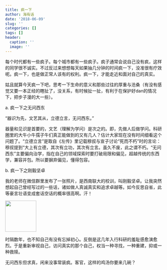 ```yaml
---
title: 疯一下
author: 海有话
date: '2018-06-09'
slug: ''
categories: []
tags: []
header:
  caption: ''
  image: ''
---
```

每个时代都有一些疯子。每个城市都有一些疯子。疯子通常会说自己没有疯，这样的同学很不诚实。不过反过来想想每天如果抽几分钟的时间疯一下，没准很有疗效呢。疯一下，也是做正常人该有的权利。疯一下，才能走近和面对自己的真实。

姑且就算今天疯一下吧，思考一下生命的意义和那些过往的厚重与沧桑（有没有感觉又要一本正经的瞎扯了，没关系，有时候扯一扯，有利于在保护好dan的情况下，把步子漫的大一些）。

a. 疯一下之无问西东

“器识为先，文艺其从，立德立言，无问西东。”

器量和见识是首要的，文艺（理解为学问）是次之的。即，先做人后做学问。科研圈里的大牛小牛孺子牛们真正能做到的又有几人？估计大家现在没有时间细看这个问题了。“立德立言”是取自《左传》里记载穆叔与宣子讨论“死而不朽”时的言论：穆叔提到“大上有立德，其次有立功，其次有立言。虽久不废，此之谓不朽。“无问西东”主要偏向治学，指在自己的领域探索时要打破局限和偏见，超越传统的东西学，兼容并包。所以要摒弃偏见，懂得包容。

b. 疯一下之刚毅坚卓

我的老师在微信群里发布了一张照片，是西南联大的校训，叫刚毅坚卓。让我突然想起自己曾经写过的一些话，诸如做人真诚真实和追求卓越等。如今反思自省，此等豪言壮语变成套话空话的概率很高啊。汗！

<img src="/post/2018-06-09-_files/西南联大校训.jpg" alt="" width="100％"/>

时隔数年，也不知自己有没有忘掉初心。反倒是这几年入行科研的羞耻感愈演愈烈。于是重新审视自己，访问真实的那个自己，权当一种寻找，一种重建，抑或一种救赎。

无问西东但求真，闲来没事常装疯。客官，这样的鸡汤你要来几碗？
